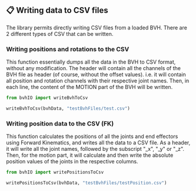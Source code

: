 ## 📋 Writing data to CSV files <!-- {docsify-ignore} -->
The library permits directly writing CSV files from a loaded BVH. There are 2 different types of CSV that can be written.

### Writing positions and rotations to the CSV
This function essentially dumps all the data in the BVH to CSV format, without any modification. The header will contain all the channels of the BVH file as header (of course, without the offset values). i.e. it will contain all position and rotation channels with their respective joint names. Then, in each line, the content of the MOTION part of the BVH will be written.

```python
from bvhIO import writeBvhToCsv

writeBvhToCsv(bvhData, "testBvhFiles/test.csv")
```

### Writing position data to the CSV (FK)
This function calculates the positions of all the joints and end effectors using Forward Kinematics, and writes all the data to a CSV file. As a header, it will write all the joint names, followed by the subscript "_x", "_y" or "_z". Then, for the motion part, it will calculate and then write the absolute position values of the joints in the respective columns.

```python
from bvhIO import writePositionsToCsv

writePositionsToCsv(bvhData, "testBvhFiles/testPosition.csv")
``` 